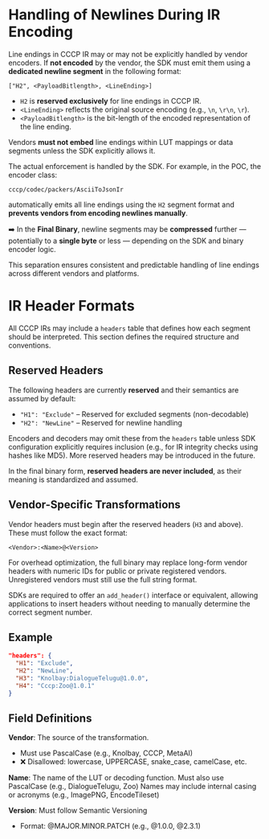 # Handling of Newlines During IR Encoding

Line endings in CCCP IR may or may not be explicitly handled by vendor encoders. If **not encoded** by the vendor, the SDK must emit them using a **dedicated newline segment** in the following format:

```
["H2", <PayloadBitlength>, <LineEnding>]
```

* `H2` is **reserved exclusively** for line endings in CCCP IR.
* `<LineEnding>` reflects the original source encoding (e.g., `\n`, `\r\n`, `\r`).
* `<PayloadBitlength>` is the bit-length of the encoded representation of the line ending.

Vendors **must not embed** line endings within LUT mappings or data segments unless the SDK explicitly allows it.

The actual enforcement is handled by the SDK. For example, in the POC, the encoder class:

```
cccp/codec/packers/AsciiToJsonIr
```

automatically emits all line endings using the `H2` segment format and **prevents vendors from encoding newlines manually**.

➡️ In the **Final Binary**, newline segments may be **compressed** further — potentially to a **single byte** or less — depending on the SDK and binary encoder logic.

This separation ensures consistent and predictable handling of line endings across different vendors and platforms.

# IR Header Formats

All CCCP IRs may include a `headers` table that defines how each segment should be interpreted. This section defines the required structure and conventions.

## Reserved Headers

The following headers are currently **reserved** and their semantics are assumed by default:

* `"H1": "Exclude"` – Reserved for excluded segments (non-decodable)
* `"H2": "NewLine"` – Reserved for newline handling

Encoders and decoders may omit these from the `headers` table unless SDK configuration explicitly requires inclusion (e.g., for IR integrity checks using hashes like MD5). More reserved headers may be introduced in the future.

In the final binary form, **reserved headers are never included**, as their meaning is standardized and assumed.

## Vendor-Specific Transformations

Vendor headers must begin after the reserved headers (`H3` and above). These must follow the exact format:

`<Vendor>:<Name>@<Version>`

For overhead optimization, the full binary may replace long-form vendor headers with numeric IDs for public or private registered vendors. Unregistered vendors must still use the full string format.

SDKs are required to offer an `add_header()` interface or equivalent, allowing applications to insert headers without needing to manually determine the correct segment number.

## Example

```json
"headers": {
  "H1": "Exclude",
  "H2": "NewLine",
  "H3": "Knolbay:DialogueTelugu@1.0.0",
  "H4": "Cccp:Zoo@1.0.1"
}
```

## Field Definitions

**Vendor**: The source of the transformation.
- Must use PascalCase (e.g., Knolbay, CCCP, MetaAI)
- ❌ Disallowed: lowercase, UPPERCASE, snake_case, camelCase, etc.

**Name**: The name of the LUT or decoding function.
Must also use PascalCase (e.g., DialogueTelugu, Zoo)
Names may include internal casing or acronyms (e.g., ImagePNG, EncodeTileset)

**Version**: Must follow Semantic Versioning
- Format: @MAJOR.MINOR.PATCH (e.g., @1.0.0, @2.3.1)
